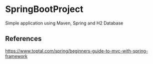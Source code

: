 # SpringBootProject
Simple application using Maven, Spring and H2 Database

## References
https://www.toptal.com/spring/beginners-guide-to-mvc-with-spring-framework
